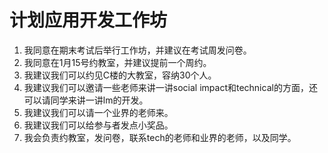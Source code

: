 # 计划应用开发工作坊
1. 我同意在期末考试后举行工作坊，并建议在考试周发问卷。<br>
2. 我同意在1月15号约教室，并建议提前一个周约。<br>
3. 我建议我们可以约见C楼的大教室，容纳30个人。<br>
4. 我建议我们可以邀请一些老师来讲一讲social impact和technical的方面，还可以请同学来讲一讲lm的开发。<br>
5. 我建议我们可以请一个业界的老师来。<br>
6. 我建议我们可以给参与者发点小奖品。<br>
7. 我会负责约教室，发问卷，联系tech的老师和业界的老师，以及同学。